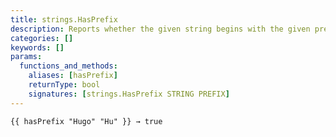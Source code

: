 ```yaml
---
title: strings.HasPrefix
description: Reports whether the given string begins with the given prefix.
categories: []
keywords: []
params:
  functions_and_methods:
    aliases: [hasPrefix]
    returnType: bool
    signatures: [strings.HasPrefix STRING PREFIX]
---
```


```go-html-template
{{ hasPrefix "Hugo" "Hu" }} → true
```
